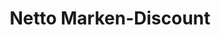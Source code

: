 ---
title: "Netto Marken-Discount"
url: /wunstorf/netto-marken-discount-barnestrasse/
shop: Supermarkt
---